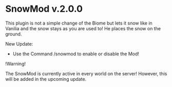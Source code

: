 # SnowMod v.2.0.0

This plugin is not a simple change of the Biome but lets it snow like in Vanilia and the snow stays as you are used to! He places the snow on the ground. 

New Update:
- Use the Command /snowmod to enable or disable the Mod!

!Warning!

The SnowMod is currently active in every world on the server! However, this will be added in the upcoming update.